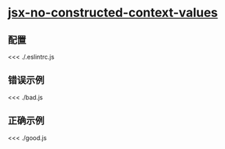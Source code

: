 # [jsx-no-constructed-context-values](https://github.com/jsx-eslint/eslint-plugin-react/blob/master/docs/rules/jsx-no-constructed-context-values.md)

## 配置

<<< ./.eslintrc.js

## 错误示例

<<< ./bad.js

## 正确示例

<<< ./good.js

